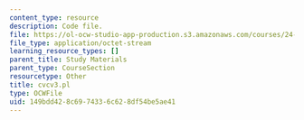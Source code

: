 ```yaml
---
content_type: resource
description: Code file.
file: https://ol-ocw-studio-app-production.s3.amazonaws.com/courses/24-964-topics-in-phonology-fall-2004/149bdd428c6974336c628df54be5ae41_cvcv3.pl
file_type: application/octet-stream
learning_resource_types: []
parent_title: Study Materials
parent_type: CourseSection
resourcetype: Other
title: cvcv3.pl
type: OCWFile
uid: 149bdd42-8c69-7433-6c62-8df54be5ae41
---
```

